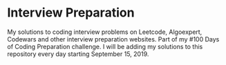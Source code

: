 # Interview Preparation
My solutions to coding interview problems on Leetcode, Algoexpert, Codewars and other interview preparation websites. Part of my #100 Days of Coding Preparation challenge. I will be adding my solutions to this repository every day starting September 15, 2019.
